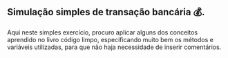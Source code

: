 ## Simulação simples de transação bancária 💰.
Aqui neste simples exercício, procuro aplicar alguns dos conceitos aprendido no livro código limpo, especificando muito bem os métodos e variáveis utilizadas, para que não haja necessidade de inserir comentários.
